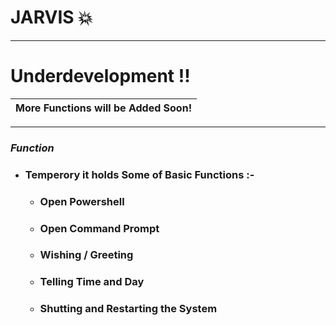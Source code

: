 # JARVIS :boom: 
- - -

# Underdevelopment !!
More Functions will be Added Soon!|
|--|
- - -
### *Function*
  - ### Temperory it holds Some of Basic Functions :-
     - ### Open Powershell 
     - ### Open Command Prompt 
     - ### Wishing / Greeting
     - ### Telling Time and Day 
     - ### Shutting and Restarting the System
